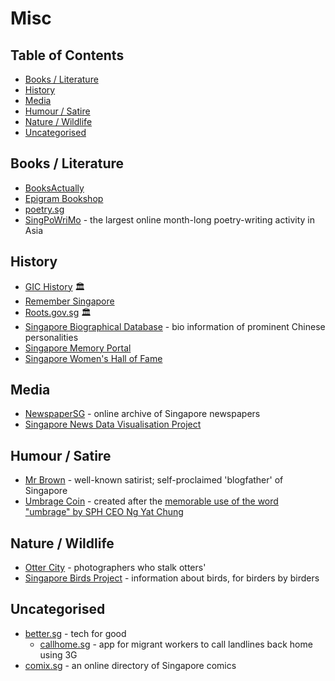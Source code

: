 # Misc

<!-- omit in toc -->
## Table of Contents

- [Books / Literature](#books--literature)
- [History](#history)
- [Media](#media)
- [Humour / Satire](#humour--satire)
- [Nature / Wildlife](#nature--wildlife)
- [Uncategorised](#uncategorised)

## Books / Literature

- [BooksActually](https://www.booksactuallyshop.com)
- [Epigram Bookshop](https://epigrambookshop.sg)
- [poetry.sg](http://www.poetry.sg)
- [SingPoWriMo](https://www.facebook.com/groups/singpowrimo/) - the largest online month-long poetry-writing activity in Asia

## History

- [GIC History](https://gichistory.gic.com.sg) 🏛️
- [Remember Singapore](https://remembersingapore.org)
- [Roots.gov.sg](https://www.roots.gov.sg) 🏛️
- [Singapore Biographical Database](http://shgis.nus.edu.sg/sbdb) - bio information of prominent Chinese personalities
- [Singapore Memory Portal](https://www.singaporememory.sg)
- [Singapore Women's Hall of Fame](https://www.swhf.sg)

## Media

- [NewspaperSG](https://eresources.nlb.gov.sg/newspapers/) - online archive of Singapore newspapers
- [Singapore News Data Visualisation Project](https://github.com/SingaporeNews/singaporenews.github.io)

## Humour / Satire

- [Mr Brown](https://www.mrbrown.com) - well-known satirist; self-proclaimed 'blogfather' of Singapore
- [Umbrage Coin](https://umbragecoin.com) - created after the [memorable use of the word "umbrage" by SPH CEO Ng Yat Chung](https://en.wikipedia.org/wiki/Ng_Yat_Chung#Singapore_Press_Holdings_(2017_%E2%80%93_present))

## Nature / Wildlife

- [Otter City](https://facebook.com/ottercity) - photographers who stalk otters'
- [Singapore Birds Project](https://singaporebirds.com) - information about birds, for birders by birders
  
## Uncategorised

- [better.sg](https://better.sg) - tech for good
  - [callhome.sg](https://callhome.sg) - app for migrant workers to call landlines back home using 3G
- [comix.sg](https://www.comix.sg/) - an online directory of Singapore comics
